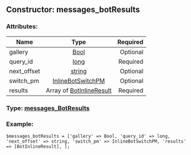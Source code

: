 ## Constructor: messages\_botResults  

### Attributes:

| Name     |    Type       | Required |
|----------|:-------------:|---------:|
|gallery|[Bool](../types/Bool.md) | Optional|
|query\_id|[long](../types/long.md) | Required|
|next\_offset|[string](../types/string.md) | Optional|
|switch\_pm|[InlineBotSwitchPM](../types/InlineBotSwitchPM.md) | Optional|
|results|Array of [BotInlineResult](../types/BotInlineResult.md) | Required|


### Type: [messages\_BotResults](../types/messages\_BotResults.md)

### Example:


```
$messages_botResults = ['gallery' => Bool, 'query_id' => long, 'next_offset' => string, 'switch_pm' => InlineBotSwitchPM, 'results' => [BotInlineResult], ];
```